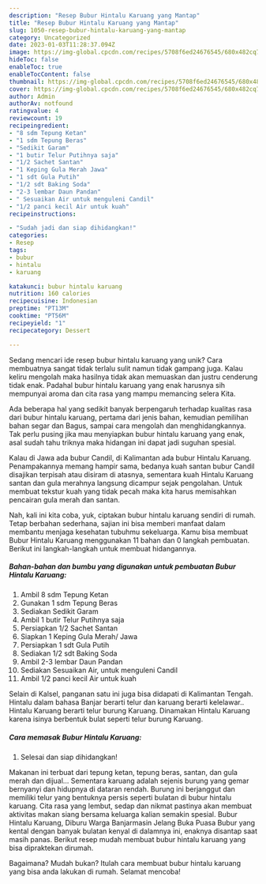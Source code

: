 ```yaml
---
description: "Resep Bubur Hintalu Karuang yang Mantap"
title: "Resep Bubur Hintalu Karuang yang Mantap"
slug: 1050-resep-bubur-hintalu-karuang-yang-mantap
category: Uncategorized
date: 2023-01-03T11:28:37.094Z
image: https://img-global.cpcdn.com/recipes/5708f6ed24676545/680x482cq70/bubur-hintalu-karuang-foto-resep-utama.jpg
hideToc: false
enableToc: true
enableTocContent: false
thumbnail: https://img-global.cpcdn.com/recipes/5708f6ed24676545/680x482cq70/bubur-hintalu-karuang-foto-resep-utama.jpg
cover: https://img-global.cpcdn.com/recipes/5708f6ed24676545/680x482cq70/bubur-hintalu-karuang-foto-resep-utama.jpg
author: Admin
authorAv: notfound
ratingvalue: 4
reviewcount: 19
recipeingredient:
- "8 sdm Tepung Ketan"
- "1 sdm Tepung Beras"
- "Sedikit Garam"
- "1 butir Telur Putihnya saja"
- "1/2 Sachet Santan"
- "1 Keping Gula Merah Jawa"
- "1 sdt Gula Putih"
- "1/2 sdt Baking Soda"
- "2-3 lembar Daun Pandan"
- " Sesuaikan Air untuk menguleni Candil"
- "1/2 panci kecil Air untuk kuah"
recipeinstructions:

- "Sudah jadi dan siap dihidangkan!"
categories:
- Resep
tags:
- bubur
- hintalu
- karuang

katakunci: bubur hintalu karuang 
nutrition: 160 calories
recipecuisine: Indonesian
preptime: "PT13M"
cooktime: "PT56M"
recipeyield: "1"
recipecategory: Dessert

---
```





Sedang mencari ide resep bubur hintalu karuang yang unik? Cara membuatnya sangat tidak terlalu sulit namun tidak gampang juga. Kalau keliru mengolah maka hasilnya tidak akan memuaskan dan justru cenderung tidak enak. Padahal bubur hintalu karuang yang enak harusnya sih mempunyai aroma dan cita rasa yang mampu memancing selera Kita.





Ada beberapa hal yang sedikit banyak berpengaruh terhadap kualitas rasa dari bubur hintalu karuang, pertama dari jenis bahan, kemudian pemilihan bahan segar dan Bagus, sampai cara mengolah dan menghidangkannya. Tak perlu pusing jika mau menyiapkan bubur hintalu karuang yang enak,      asal sudah tahu triknya maka hidangan ini dapat jadi suguhan spesial.














Kalau di Jawa ada bubur Candil, di Kalimantan ada bubur Hintalu Karuang. Penampakannya memang hampir sama, bedanya kuah santan bubur Candil disajikan terpisah atau disiram di atasnya, sementara kuah Hintalu Karuang santan dan gula merahnya langsung dicampur sejak pengolahan. Untuk membuat tekstur kuah yang tidak pecah maka kita harus memisahkan pencairan gula merah dan santan.






Nah, kali ini kita coba, yuk, ciptakan bubur hintalu karuang sendiri di rumah. Tetap berbahan sederhana, sajian ini bisa memberi manfaat dalam membantu menjaga kesehatan tubuhmu sekeluarga. Kamu bisa membuat Bubur Hintalu Karuang menggunakan 11 bahan dan 0 langkah pembuatan. Berikut ini langkah-langkah untuk membuat hidangannya.

<!--inarticleads1-->

##### Bahan-bahan dan bumbu yang digunakan untuk pembuatan Bubur Hintalu Karuang:

1. Ambil 8 sdm Tepung Ketan
1. Gunakan 1 sdm Tepung Beras
1. Sediakan Sedikit Garam
1. Ambil 1 butir Telur Putihnya saja
1. Persiapkan 1/2 Sachet Santan
1. Siapkan 1 Keping Gula Merah/ Jawa
1. Persiapkan 1 sdt Gula Putih
1. Sediakan 1/2 sdt Baking Soda
1. Ambil 2-3 lembar Daun Pandan
1. Sediakan  Sesuaikan Air, untuk menguleni Candil
1. Ambil 1/2 panci kecil Air untuk kuah


Selain di Kalsel, panganan satu ini juga bisa didapati di Kalimantan Tengah. Hintalu dalam bahasa Banjar berarti telur dan karuang berarti kelelawar.. Hintalu Karuang berarti telur burung Karuang. Dinamakan Hintalu Karuang karena isinya berbentuk bulat seperti telur burung Karuang. 

<!--inarticleads2-->

##### Cara memasak Bubur Hintalu Karuang:


1. Selesai dan siap dihidangkan!

Makanan ini terbuat dari tepung ketan, tepung beras, santan, dan gula merah dan dijual… Sementara karuang adalah sejenis burung yang gemar bernyanyi dan hidupnya di dataran rendah. Burung ini berjanggut dan memiliki telur yang bentuknya persis seperti bulatan di bubur hintalu karuang. Cita rasa yang lembut, sedap dan nikmat pastinya akan membuat aktivitas makan siang bersama keluarga kalian semakin spesial. Bubur Hintalu Karuang, Diburu Warga Banjarmasin Jelang Buka Puasa Bubur yang kental dengan banyak bulatan kenyal di dalamnya ini, enaknya disantap saat masih panas. Berikut resep mudah membuat bubur hintalu karuang yang bisa dipraktekan dirumah. 

Bagaimana? Mudah bukan? Itulah cara membuat bubur hintalu karuang yang bisa anda lakukan di rumah. Selamat mencoba!
